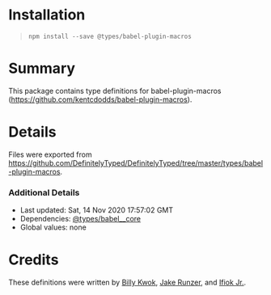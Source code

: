 # Installation
> `npm install --save @types/babel-plugin-macros`

# Summary
This package contains type definitions for babel-plugin-macros (https://github.com/kentcdodds/babel-plugin-macros).

# Details
Files were exported from https://github.com/DefinitelyTyped/DefinitelyTyped/tree/master/types/babel-plugin-macros.

### Additional Details
 * Last updated: Sat, 14 Nov 2020 17:57:02 GMT
 * Dependencies: [@types/babel__core](https://npmjs.com/package/@types/babel__core)
 * Global values: none

# Credits
These definitions were written by [Billy Kwok](https://github.com/billykwok), [Jake Runzer](https://github.com/coffee-cup), and [Ifiok Jr.](https://github.com/ifiokjr).
